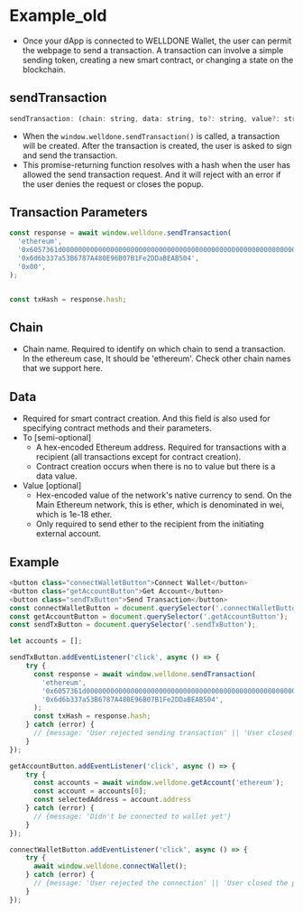 # Example_old
* Once your dApp is connected to WELLDONE Wallet, the user can permit the webpage to send a transaction. A transaction can involve a simple sending token, creating a new smart contract, or changing a state on the blockchain.

## sendTransaction
```javascript
sendTransaction: (chain: string, data: string, to?: string, value?: string) => Promise<{ hash: string }>;
```
* When the `window.welldone.sendTransaction()` is called, a transaction will be created. After the transaction is created, the user is asked to sign and send the transaction.
* This promise-returning function resolves with a hash when the user has allowed the send transaction request. And it will reject with an error if the user denies the request or closes the popup.

## Transaction Parameters
```javascript
const response = await window.welldone.sendTransaction(
  'ethereum',
  '0x6057361d000000000000000000000000000000000000000000000000000000000008a198',
  '0x6d6b337a53B6787A480E96B07B1Fe2DDaBEAB504',
  '0x00',
);


const txHash = response.hash;
```

## Chain 
* Chain name. Required to identify on which chain to send a transaction. In the ethereum case, It should be 'ethereum'. Check other chain names that we support here.

## Data 
* Required for smart contract creation. And this field is also used for specifying contract methods and their parameters.
* To [semi-optional] 
  * A hex-encoded Ethereum address. Required for transactions with a recipient (all transactions except for contract creation).
  * Contract creation occurs when there is no to value but there is a data value.
* Value [optional] 
  * Hex-encoded value of the network's native currency to send. On the Main Ethereum network, this is ether, which is denominated in wei, which is 1e-18 ether.
  * Only required to send ether to the recipient from the initiating external account.

## Example

```javascript
<button class="connectWalletButton">Connect Wallet</button>
<button class="getAccountButton">Get Account</button>
<button class="sendTxButton">Send Transaction</button>
const connectWalletButton = document.querySelector('.connectWalletButton');
const getAccountButton = document.querySelector('.getAccountButton');
const sendTxButton = document.querySelector('.sendTxButton');

let accounts = [];

sendTxButton.addEventListener('click', async () => {
    try {
      const response = await window.welldone.sendTransaction(
        'ethereum',
        '0x6057361d000000000000000000000000000000000000000000000000000000000008a198',
        '0x6d6b337a53B6787A480E96B07B1Fe2DDaBEAB504',
      );
      const txHash = response.hash;
    } catch (error) {
      // {message: 'User rejected sending transaction' || 'User closed the popup'}
    }
});

getAccountButton.addEventListener('click', async () => {
    try {
      const accounts = await window.welldone.getAccount('ethereum');
      const account = accounts[0];
      const selectedAddress = account.address
    } catch (error) {
      // {message: 'Didn't be connected to wallet yet'}
    }
});

connectWalletButton.addEventListener('click', async () => {
    try {
      await window.welldone.connectWallet();
    } catch (error) {
      // {message: 'User rejected the connection' || 'User closed the popup'}
    }
});
```